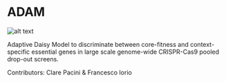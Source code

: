 # ADAM

![alt text](https://github.com/francescojm/ADAM/blob/master/html/ADaM_logo.jpg)

Adaptive Daisy Model to discriminate between core-fitness and context-specific essential genes in large scale genome-wide CRISPR-Cas9 pooled drop-out screens.

Contributors: Clare Pacini & Francesco Iorio
